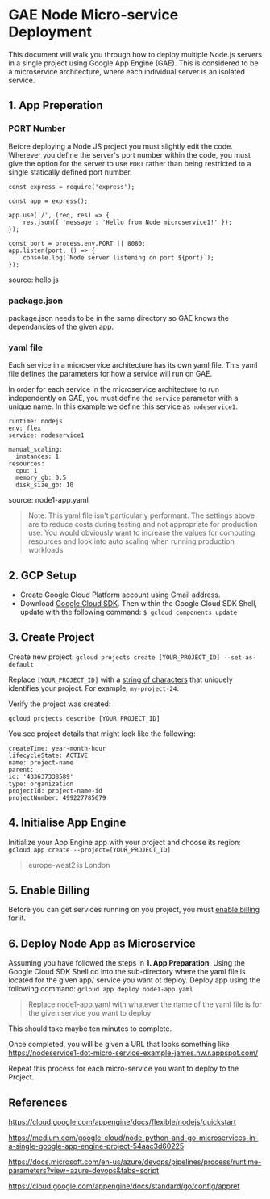 
# GAE Node Micro-service Deployment
This document will walk you through how to deploy multiple Node.js servers in a single project using Google App Engine (GAE). This is considered to be a microservice architecture, where each individual server is an isolated service.
## 1. App Preperation
### PORT Number
Before deploying a Node JS project you must slightly edit the code. Wherever you define the server's port number within the code, you must give the option for the server to use `PORT` rather than being restricted to a single statically defined port number.
```
const express = require('express');

const app = express();

app.use('/', (req, res) => {
    res.json({ 'message': 'Hello from Node microservice1!' });
});

const port = process.env.PORT || 8080;
app.listen(port, () => {
    console.log(`Node server listening on port ${port}`);
});
```
source: hello.js
### package.json
package.json needs to be in the same directory so GAE knows the dependancies of the given app.
###  yaml file
Each service in a microservice architecture has its own yaml file. This yaml file defines the parameters for how a service will run on GAE.

In order for each service in the microservice architecture to run independently on GAE, you must define the `service` parameter with a unique name. In this example we define this service as `nodeservice1`.

```
runtime: nodejs
env: flex
service: nodeservice1

manual_scaling:
  instances: 1
resources:
  cpu: 1
  memory_gb: 0.5
  disk_size_gb: 10
```
source: node1-app.yaml
> Note: This yaml file isn't particularly performant. The settings above are to reduce costs during testing and not appropriate for production use. You would obviously want to increase the values for computing resources and look into auto scaling when running production workloads.

## 2. GCP Setup

 - Create Google Cloud Platform account using Gmail address.
 - Download [Google Cloud SDK](https://cloud.google.com/sdk/docs). Then within the Google Cloud SDK Shell, update with the following command: `$ gcloud components update`
## 3. Create Project
Create new project:
 `
gcloud projects create [YOUR_PROJECT_ID] --set-as-default
`

Replace `[YOUR_PROJECT_ID]` with a [string of characters](https://cloud.google.com/sdk/gcloud/reference/projects/create#PROJECT_ID) that uniquely identifies your project. For example, `my-project-24`.

Verify the project was created:
```
gcloud projects describe [YOUR_PROJECT_ID]
```
You see project details that might look like the following:

```
createTime: year-month-hour
lifecycleState: ACTIVE
name: project-name
parent:
id: '433637338589'
type: organization
projectId: project-name-id
projectNumber: 499227785679
```
## 4. Initialise App Engine
Initialize your App Engine app with your project and choose its region:
	```gcloud app create --project=[YOUR_PROJECT_ID]```
> europe-west2 is London

## 5. Enable Billing
Before you can get services running on you project, you must [enable billing](https://console.cloud.google.com/projectselector/billing?lang=nodejs&st=true&_ga=2.171166304.1984208956.1595852840-319678561.1595852840) for it.

## 6. Deploy Node App as Microservice
Assuming you have followed the steps in **1. App Preparation**. Using the Google Cloud SDK Shell cd into the sub-directory where the yaml file is located for the given app/ service you want ot deploy. Deploy app using the following command:
`gcloud app deploy node1-app.yaml`
> Replace node1-app.yaml with whatever the name of the yaml file is for the given service you want to deploy

This should take maybe ten minutes to complete.  

Once completed, you will be given a URL that looks something like https://nodeservice1-dot-micro-service-example-james.nw.r.appspot.com/

Repeat this process for each micro-service you want to deploy to the Project.

## References
https://cloud.google.com/appengine/docs/flexible/nodejs/quickstart

https://medium.com/google-cloud/node-python-and-go-microservices-in-a-single-google-app-engine-project-54aac3d60225

https://docs.microsoft.com/en-us/azure/devops/pipelines/process/runtime-parameters?view=azure-devops&tabs=script

https://cloud.google.com/appengine/docs/standard/go/config/appref
